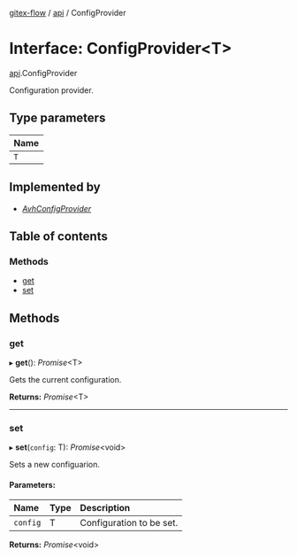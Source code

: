 [gitex-flow](../README.md) / [api](../modules/api.md) / ConfigProvider

# Interface: ConfigProvider<T\>

[api](../modules/api.md).ConfigProvider

Configuration provider.

## Type parameters

Name |
:------ |
`T` |

## Implemented by

* [*AvhConfigProvider*](../classes/avh.avhconfigprovider.md)

## Table of contents

### Methods

- [get](api.configprovider.md#get)
- [set](api.configprovider.md#set)

## Methods

### get

▸ **get**(): *Promise*<T\>

Gets the current configuration.

**Returns:** *Promise*<T\>

___

### set

▸ **set**(`config`: T): *Promise*<void\>

Sets a new configuarion.

#### Parameters:

Name | Type | Description |
:------ | :------ | :------ |
`config` | T | Configuration to be set.    |

**Returns:** *Promise*<void\>

